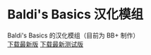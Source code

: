 # Baldi's Basics 汉化模组
Baldi's Basics 的汉化模组（目前为 BB+ 制作）  
[下载最新版](https://github.com/Aruvelut-123/Baldi-s-Basics-Chinese-Translation/releases)
[下载最新测试版](https://github.com/Aruvelut-123/Baldi-s-Basics-Chinese-Translation/actions)